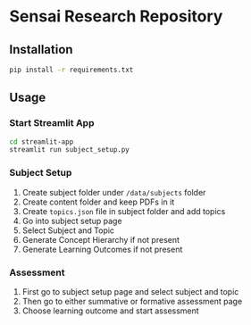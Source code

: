 # Sensai Research Repository

## Installation
```bash
pip install -r requirements.txt
```

## Usage

### Start Streamlit App
```bash
cd streamlit-app
streamlit run subject_setup.py
```

### Subject Setup
1. Create subject folder under ```/data/subjects``` folder
2. Create content folder and keep PDFs in it
3. Create ```topics.json``` file in subject folder and add topics
4. Go into subject setup page
5. Select Subject and Topic
6. Generate Concept Hierarchy if not present
7. Generate Learning Outcomes if not present

### Assessment
1. First go to subject setup page and select subject and topic
2. Then go to either summative or formative assessment page
3. Choose learning outcome and start assessment